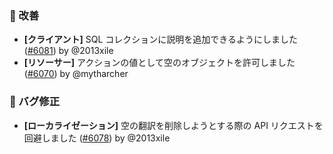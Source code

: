 ### 🚀 改善

* **[クライアント]** SQL コレクションに説明を追加できるようにしました ([#6081](https://github.com/nocobase/nocobase/pull/6081)) by @2013xile
* **[リソーサー]** アクションの値として空のオブジェクトを許可しました ([#6070](https://github.com/nocobase/nocobase/pull/6070)) by @mytharcher

### 🐛 バグ修正

* **[ローカライゼーション]** 空の翻訳を削除しようとする際の API リクエストを回避しました ([#6078](https://github.com/nocobase/nocobase/pull/6078)) by @2013xile
